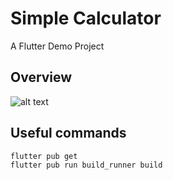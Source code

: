 # Simple Calculator

A Flutter Demo Project

## Overview

![alt text](overview.jpeg)

## Useful commands

    flutter pub get
    flutter pub run build_runner build

